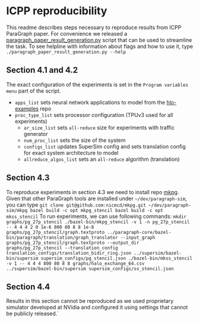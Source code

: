 # ICPP reproducibility
This readme describes steps necessary to reproduce results from ICPP ParaGraph paper. For convenience we released a [paragraph_paper_result_generation.py](https://github.com/paragraph-sim/paragraph-scripts/blob/main/paragraph_paper_result_generation.py) script that can be used to streamline the task.
To see helpline with information about flags and how to use it, type
``
./paragraph_paper_result_generation.py --help
`` 
## Section 4.1 and 4.2
The exact configuration of the experiments is set in the `Program variables menu` part of the script.
* `apps_list` sets neural network applications to model from the [hlo-examples](https://github.com/paragraph-sim/hlo-examples) repo
* `proc_type_list` sets processor configuration (TPUv3 used for all experiments)
  * `ar_size_list` sets `all-reduce` size for experiments with traffic generator
  * `num_proc_list` sets the size of the system
  * `configs_list` updates SuperSim config and sets translation config for exact system architecture to model
  * `allreduce_algos_list` sets an `all-reduce` algorithm (translation)

## Section 4.3
  To reproduce experiments in section 4.3 we need to install repo [mkpg]().
  Given that other ParaGraph tools are installed under `~/dev/paragraph-sim`, you can type
  ``
  git clone git@github.com:nicmcd/mkpg.git ~/dev/paragraph-sim/mkpg
  bazel build -c opt mkpg_stencil
  bazel build -c opt mkss_stencil
  ``
  To run experiments, we can use following commands:
  ``
  mkdir graphs/pg_27p_stencil
  ./bazel-bin/mkpg_stencil -v 1 -n pg_27p_stencil -- 4 4 4 2 0 1e-6 800 80 8 8 1e-8 graphs/pg_27p_stencil/graph.textproto
  ../paragraph-core/bazel-bin/paragraph/translation/graph_translator --input_graph graphs/pg_27p_stencil/graph.textproto --output_dir graphs/pg_27p_stencil --translation_config translation_configs/translation_bidir_ring.json
  ../supersim/bazel-bin/supersim supersim_configs/pg_stencil.json
  ./bazel-bin/mkss_stencil -v 1 -- 4 4 4 800 80 8 8 graphs/halo_exchange_64.csv
  ../supersim/bazel-bin/supersim supersim_configs/ss_stencil.json
  ``
## Section 4.4
  Results in this section cannot be reproduced as we used proprietary simulator developed at NVidia and configured it using settings that cannot be publicly released.`
